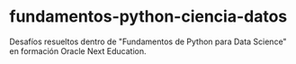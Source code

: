 # fundamentos-python-ciencia-datos
Desafíos resueltos dentro de "Fundamentos de Python para Data Science" en formación Oracle Next Education.
